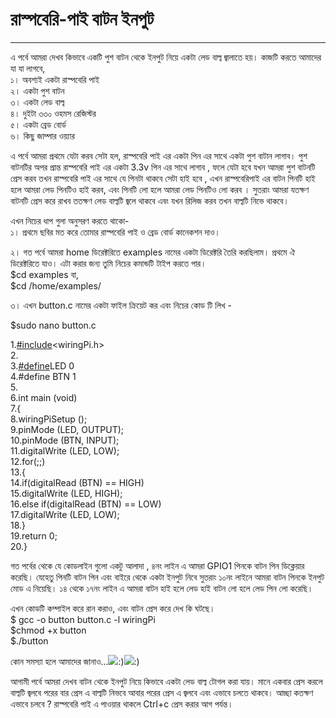 # **রাস্পবেরি-পাই বাটন ইনপুট**

---

এ পর্বে আমরা দেখব কিভাবে একটি পুশ বাটন থেকে ইনপুট নিয়ে একটা লেড বাল্ব জ্বালাতে হয়। কাজটি করতে আমাদের যা যা লাগবে,  
১। অবশ্যই একটা রাস্পবেরি পাই  
২। একটা পুশ বাটন  
৩। একটা লেড বাল্ব  
৪। দুইটা ৩৩০ ওহমস রেজিস্টর  
৫। একটা ব্রেড বোর্ড  
৬। কিছু জাম্পার ওয়্যার

এ পর্বে আমরা প্রথমে যেটা করব সেটা হল, রাস্পবেরি পাই এর একটা পিন এর সাথে একটা পুশ বাটান লাগাব। পুশ বাটনটির অপর প্রান্ত রাস্পবেরি পাই এর একটা 3.3v পিন এর সাথে লাগাব , ফলে যেটা হবে যখন আমরা পুশ বাটনটি প্রেস করব তখন রাস্পবেরি পাই এর সাথে যে পিনটা থাকবে সেটা হাই হবে , এখন রাস্পবেরিপাই এর বাটন পিনটি হাই হলে আমরা লেড পিনটিও হাই করব, এবং পিনটি লো হলে আমরা লেড পিনটিও লো করব । সুতরাং আমরা যতক্ষণ বাটনটি প্রেস করে রাখব ততক্ষণ লেড বাল্বটি জ্বলে থাকবে এবং যখন রিলিজ করব তখন বাল্বটি নিভে থাকবে।

  
এখন নিচের ধাপ গুলা অনুসরণ করতে থাকো-  
১। প্রথমে ছবির মত করে তোমার রাস্পবেরি পাই ও ব্রেড বোর্ড কানেকশন দাও।

২। গত পর্বে আমরা home ডিরেক্টরিতে examples নামের একটা ডিরেক্টরি তৈরি করছিলাম। প্রথমে ঐ ডিরেক্টরিতে যাও। এটা করার জন্য তুমি নিচের কমান্ডটি টাইপ করতে পার।  
$cd examples বা,  
$cd /home/examples/

৩। এখন button.c নামের একটা ফাইল ক্রিয়েট কর এবং নিচের কোড টি লিখ -

$sudo nano button.c

1.[\#include](https://www.facebook.com/hashtag/include?source=feed_text&story_id=1373051569438785)&lt;wiringPi.h&gt;  
2.  
3.[\#define](https://www.facebook.com/hashtag/define?source=feed_text&story_id=1373051569438785)LED 0  
4.\#define BTN 1  
5.  
6.int main \(void\)  
7.{  
8.wiringPiSetup \(\);  
9.pinMode \(LED, OUTPUT\);  
10.pinMode \(BTN, INPUT\);  
11.digitalWrite \(LED, LOW\);  
12.for\(;;\)  
13.{  
14.if\(digitalRead \(BTN\) == HIGH\)  
15.digitalWrite \(LED, HIGH\);  
16.else if\(digitalRead \(BTN\) == LOW\)  
17.digitalWrite \(LED, LOW\);  
18.}  
19.return 0;  
20.}

গত পর্বের থেকে যে কোডলাইন গুলো একটু আলাদা , ৪নং লাইন এ আমরা GPIO1 পিনকে বাটন পিন ডিক্লেয়ার করেছি। যেহেতু পিনটি বাটন পিন এবং বাইরে থেকে একটা ইনপুট নিবে সুতরাং ১০নং লাইনে আমরা বাটন পিনকে ইনপুট মোড এ নিয়েছি। ১৪ থেকে ১৭নং লাইন এ আমরা বাটন হাই হলে লেড হাই বাটন লো হলে লেড পিন লো করেছি।

এখন কোডটি কম্পাইল করে রান করাও, এবং বাটন প্রেস করে দেখ কি ঘটছে।  
$ gcc -o button button.c -l wiringPi  
$chmod +x button  
$./button

কোন সমস্যা হলে আমাদের জানাও...![](https://www.facebook.com/images/emoji.php/v8/f4c/1/16/1f642.png):\)![](https://www.facebook.com/images/emoji.php/v8/f4c/1/16/1f642.png):\)

আগামী পর্বে আমরা দেখব বাটন থেকে ইনপুট নিয়ে কিভাবে একটা লেড বাল্ব টোগল করা যায়। মানে একবার প্রেস করলে বাল্বটি জ্বলবে পরের বার প্রেস এ বাল্বটি নিভবে আবার পরের প্রেস এ জ্বলবে এবং এভাবে চলতে থাকবে। আচ্ছা কতক্ষণ এভাবে চলবে ? রাস্পবেরি পাই এ পাওয়ার থাকলে Ctrl+c প্রেস করার আগ পর্যন্ত।

